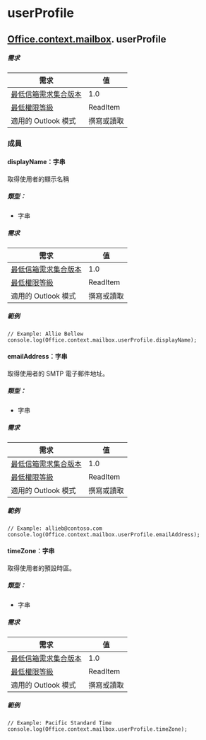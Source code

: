 

# userProfile

## [Office](Office.md)[.context](Office.context.md)[.mailbox](Office.context.mailbox.md). userProfile

##### 需求

|需求| 值|
|---|---|
|[最低信箱需求集合版本](./tutorial-api-requirement-sets.md)| 1.0|
|[最低權限等級](../../docs/outlook/understanding-outlook-add-in-permissions.md)| ReadItem|
|適用的 Outlook 模式| 撰寫或讀取|

### 成員

####  displayName：字串

取得使用者的顯示名稱

##### 類型：

*   字串

##### 需求

|需求| 值|
|---|---|
|[最低信箱需求集合版本](./tutorial-api-requirement-sets.md)| 1.0|
|[最低權限等級](../../docs/outlook/understanding-outlook-add-in-permissions.md)| ReadItem|
|適用的 Outlook 模式| 撰寫或讀取|

##### 範例

```
// Example: Allie Bellew
console.log(Office.context.mailbox.userProfile.displayName);
```

####  emailAddress：字串

取得使用者的 SMTP 電子郵件地址。

##### 類型：

*   字串

##### 需求

|需求| 值|
|---|---|
|[最低信箱需求集合版本](./tutorial-api-requirement-sets.md)| 1.0|
|[最低權限等級](../../docs/outlook/understanding-outlook-add-in-permissions.md)| ReadItem|
|適用的 Outlook 模式| 撰寫或讀取|

##### 範例

```
// Example: allieb@contoso.com
console.log(Office.context.mailbox.userProfile.emailAddress);
```

####  timeZone︰字串

取得使用者的預設時區。

##### 類型：

*   字串

##### 需求

|需求| 值|
|---|---|
|[最低信箱需求集合版本](./tutorial-api-requirement-sets.md)| 1.0|
|[最低權限等級](../../docs/outlook/understanding-outlook-add-in-permissions.md)| ReadItem|
|適用的 Outlook 模式| 撰寫或讀取|

##### 範例

```
// Example: Pacific Standard Time
console.log(Office.context.mailbox.userProfile.timeZone);
```